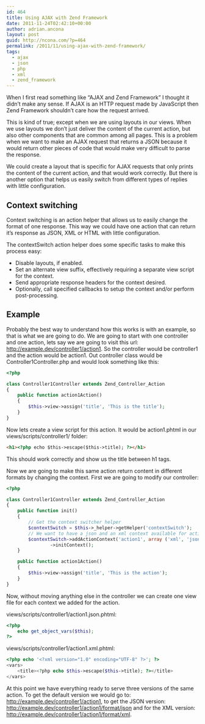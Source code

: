 ```yaml
---
id: 464
title: Using AJAX with Zend Framework
date: 2011-11-24T02:42:10+00:00
author: adrian.ancona
layout: post
guid: http://ncona.com/?p=464
permalink: /2011/11/using-ajax-with-zend-framework/
tags:
  - ajax
  - json
  - php
  - xml
  - zend_framework
---
```

When I first read something like &#8220;AJAX and Zend Framework&#8221; I thought it didn&#8217;t make any sense. If AJAX is an HTTP request made by JavaScript then Zend Framework shouldn&#8217;t care how the request arrived.

This is kind of true; except when we are using layouts in our views. When we use layouts we don&#8217;t just deliver the content of the current action, but also other components that are common among all pages. This is a problem when we want to make an AJAX request that returns a JSON because it would return other pieces of code that would make very difficult to parse the response.

We could create a layout that is specific for AJAX requests that only prints the content of the current action, and that would work correctly. But there is another option that helps us easily switch from different types of replies with little configuration.

<!--more-->

## Context switching

Context switching is an action helper that allows us to easily change the format of one response. This way we could have one action that can return it&#8217;s response as JSON, XML or HTML with little configuration.

The contextSwitch action helper does some specific tasks to make this process easy:

  * Disable layouts, if enabled. 
  * Set an alternate view suffix, effectively requiring a separate view script for the context. 
  * Send appropriate response headers for the context desired. 
  * Optionally, call specified callbacks to setup the context and/or perform post-processing. 

## Example

Probably the best way to understand how this works is with an example, so that is what we are going to do. We are going to start with one controller and one action, lets say we are going to visit this url: http://example.dev/controller1/action1. So the controller would be controller1 and the action would be action1. Out controller class would be Controller1Controller.php and would look something like this:

```php
<?php

class Controller1Controller extends Zend_Controller_Action
{
    public function action1Action()
    {
        $this->view->assign('title', 'This is the title');
    }
}
```

Now lets create a view script for this action. It would be action1.phtml in our views/scripts/controller1/ folder:

```html
<h1><?php echo $this->escape($this->title); ?></h1>
```

This should work correctly and show us the title between h1 tags.

Now we are going to make this same action return content in different formats by changing the context. First we are going to modify our controller:

```php
<?php

class Controller1Controller extends Zend_Controller_Action
{
    public function init()
    {
        // Get the context switcher helper
        $contextSwitch = $this->_helper->getHelper('contextSwitch');
        // We want to have a json and an xml context available for action1
        $contextSwitch->addActionContext('action1', array ('xml', 'json'))
                ->initContext();
    }

    public function action1Action()
    {
        $this->view->assign('title', 'This is the action');
    }
}
```

Now, without moving anything else in the controller we can create one view file for each context we added for the action.

views/scripts/controller1/action1.json.phtml:

```php
<?php
    echo get_object_vars($this);
?>
```

views/scripts/controller1/action1.xml.phtml:

```php
<?php echo '<?xml version="1.0" encoding="UTF-8" ?>'; ?>
<vars>
    <title><?php echo $this->escape($this->title); ?></title>
</vars>
```

At this point we have everything ready to serve three versions of the same action. To get the default version we would go to: http://example.dev/controller1/action1, to get the JSON version: http://example.dev/controller1/action1/format/json and for the XML version: http://example.dev/controller1/action1/format/xml.
